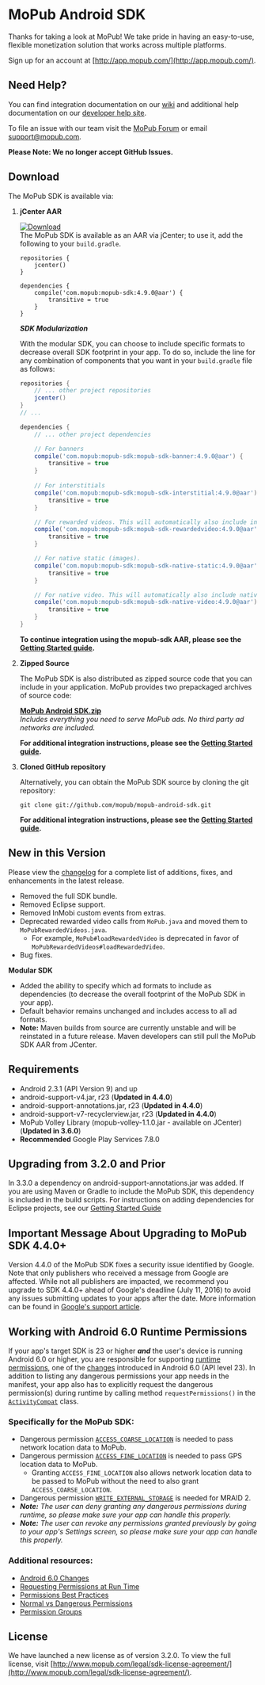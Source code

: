 # MoPub Android SDK

Thanks for taking a look at MoPub! We take pride in having an easy-to-use, flexible monetization solution that works across multiple platforms.

Sign up for an account at [http://app.mopub.com/](http://app.mopub.com/).

## Need Help?

You can find integration documentation on our [wiki](https://github.com/mopub/mopub-android-sdk/wiki/Getting-Started) and additional help documentation on our [developer help site](http://dev.twitter.com/mopub).

To file an issue with our team visit the [MoPub Forum](https://twittercommunity.com/c/fabric/mopub) or email [support@mopub.com](mailto:support@mopub.com).

**Please Note: We no longer accept GitHub Issues.**

## Download

The MoPub SDK is available via:

1. **jCenter AAR**
    
    [ ![Download](https://api.bintray.com/packages/mopub/mopub-android-sdk/mopub-android-sdk/images/download.svg)](https://bintray.com/mopub/mopub-android-sdk/mopub-android-sdk/_latestVersion)  
    The MoPub SDK is available as an AAR via jCenter; to use it, add the following to your `build.gradle`.
    
    ```
    repositories {
        jcenter()
    }

    dependencies {
        compile('com.mopub:mopub-sdk:4.9.0@aar') {
            transitive = true
        }
    }
    ```

    ***SDK Modularization***

    With the modular SDK, you can choose to include specific formats to decrease overall SDK footprint in your app. To do so, include the line for any combination of components that you want in your `build.gradle` file as follows:

    ```groovy
    repositories {
        // ... other project repositories
        jcenter()
    }
    // ...

    dependencies {
        // ... other project dependencies

        // For banners
        compile('com.mopub:mopub-sdk:mopub-sdk-banner:4.9.0@aar') {
            transitive = true
        }
        
        // For interstitials
        compile('com.mopub:mopub-sdk:mopub-sdk-interstitial:4.9.0@aar') {
            transitive = true
        }

        // For rewarded videos. This will automatically also include interstitials
        compile('com.mopub:mopub-sdk:mopub-sdk-rewardedvideo:4.9.0@aar') {
            transitive = true
        }

        // For native static (images).
        compile('com.mopub:mopub-sdk:mopub-sdk-native-static:4.9.0@aar') {
            transitive = true
        }

        // For native video. This will automatically also include native static
        compile('com.mopub:mopub-sdk:mopub-sdk-native-video:4.9.0@aar') {
            transitive = true
        }
    }
    ```

    **To continue integration using the mopub-sdk AAR, please see the [Getting Started guide](https://github.com/mopub/mopub-android-sdk/wiki/Getting-Started#updating-your-android-manifest).**

2. **Zipped Source**

    The MoPub SDK is also distributed as zipped source code that you can include in your application.  MoPub provides two prepackaged archives of source code:

    **[MoPub Android SDK.zip](http://bit.ly/YUdWhH)**  
    _Includes everything you need to serve MoPub ads.  No third party ad networks are included._
    
    **For additional integration instructions, please see the [Getting Started guide](https://github.com/mopub/mopub-android-sdk/wiki/Getting-Started#requirements-and-dependencies).**

3. **Cloned GitHub repository**
    
    Alternatively, you can obtain the MoPub SDK source by cloning the git repository:
    
    `git clone git://github.com/mopub/mopub-android-sdk.git`
    
    **For additional integration instructions, please see the [Getting Started guide](https://github.com/mopub/mopub-android-sdk/wiki/Getting-Started#requirements-and-dependencies).**

## New in this Version
Please view the [changelog](https://github.com/mopub/mopub-android-sdk/blob/master/CHANGELOG.md) for a complete list of additions, fixes, and enhancements in the latest release.

- Removed the full SDK bundle.
- Removed Eclipse support.
- Removed InMobi custom events from extras.
- Deprecated rewarded video calls from `MoPub.java` and moved them to `MoPubRewardedVideos.java`.
  - For example, `MoPub#loadRewardedVideo` is deprecated in favor of `MoPubRewardedVideos#loadRewardedVideo`.
- Bug fixes.

**Modular SDK**
 - Added the ability to specify which ad formats to include as dependencies (to decrease the overall footprint of the MoPub SDK in your app).
 - Default behavior remains unchanged and includes access to all ad formats.
 - **Note:** Maven builds from source are currently unstable and will be reinstated in a future release. Maven developers can still pull the MoPub SDK AAR from JCenter.

## Requirements

- Android 2.3.1 (API Version 9) and up
- android-support-v4.jar, r23 (**Updated in 4.4.0**)
- android-support-annotations.jar, r23 (**Updated in 4.4.0**)
- android-support-v7-recyclerview.jar, r23 (**Updated in 4.4.0**)
- MoPub Volley Library (mopub-volley-1.1.0.jar - available on JCenter) (**Updated in 3.6.0**)
- **Recommended** Google Play Services 7.8.0

## Upgrading from 3.2.0 and Prior
In 3.3.0 a dependency on android-support-annotations.jar was added. If you are using Maven or Gradle to include the MoPub SDK, this dependency is included in the build scripts. For instructions on adding dependencies for Eclipse projects, see our [Getting Started Guide](https://github.com/mopub/mopub-android-sdk/wiki/Getting-Started#adding-the-support-libraries-to-your-project)

## Important Message About Upgrading to MoPub SDK 4.4.0+

Version 4.4.0 of the MoPub SDK fixes a security issue identified by Google. Note that only publishers who received a message from Google are affected. While not all publishers are impacted, we recommend you upgrade to SDK 4.4.0+ ahead of Google's deadline (July 11, 2016) to avoid any issues submitting updates to your apps after the date. More information can be found in [Google's support article](https://support.google.com/faqs/answer/6345928).

## Working with Android 6.0 Runtime Permissions
If your app's target SDK is 23 or higher _**and**_ the user's device is running Android 6.0 or higher, you are responsible for supporting [runtime permissions](http://developer.android.com/training/permissions/requesting.html), one of the [changes](http://developer.android.com/about/versions/marshmallow/android-6.0-changes.html) introduced in Android 6.0 (API level 23). In addition to listing any dangerous permissions your app needs in the manifest, your app also has to explicitly request the dangerous permission(s) during runtime by calling method `requestPermissions()` in the [`ActivityCompat`](http://developer.android.com/reference/android/support/v4/app/ActivityCompat.html) class.

### Specifically for the MoPub SDK:
- Dangerous permission [`ACCESS_COARSE_LOCATION`](http://developer.android.com/reference/android/Manifest.permission.html#ACCESS_COARSE_LOCATION) is needed to pass network location data to MoPub.
- Dangerous permission [`ACCESS_FINE_LOCATION`](http://developer.android.com/reference/android/Manifest.permission.html#ACCESS_FINE_LOCATION) is needed to pass GPS location data to MoPub.
    - Granting `ACCESS_FINE_LOCATION` also allows network location data to be passed to MoPub without the need to also grant `ACCESS_COARSE_LOCATION`.
- Dangerous permission [`WRITE_EXTERNAL_STORAGE`](http://developer.android.com/reference/android/Manifest.permission.html#WRITE_EXTERNAL_STORAGE) is needed for MRAID 2.
- _**Note:** The user can deny granting any dangerous permissions during runtime, so please make sure your app can handle this properly._
- _**Note:** The user can revoke any permissions granted previously by going to your app's Settings screen, so please make sure your app can handle this properly._

### Additional resources:
- [Android 6.0 Changes](http://developer.android.com/about/versions/marshmallow/android-6.0-changes.html)
- [Requesting Permissions at Run Time](http://developer.android.com/training/permissions/requesting.html)
- [Permissions Best Practices](http://developer.android.com/training/permissions/best-practices.html)
- [Normal vs Dangerous Permissions](http://developer.android.com/guide/topics/security/permissions.html#normal-dangerous)
- [Permission Groups](http://developer.android.com/guide/topics/security/permissions.html#perm-groups)

## License

We have launched a new license as of version 3.2.0. To view the full license, visit [http://www.mopub.com/legal/sdk-license-agreement/](http://www.mopub.com/legal/sdk-license-agreement/).
